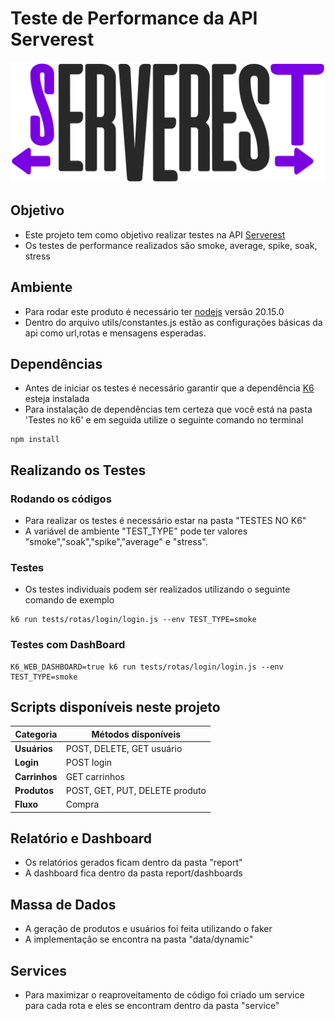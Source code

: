 # Teste de Performance da API Serverest
![alt text](image.png)

## Objetivo
* Este projeto tem como objetivo realizar testes na API [Serverest](https://github.com/serverest/serverest)
* Os testes de performance realizados são smoke, average, spike, soak, stress


## Ambiente
* Para rodar este produto é necessário ter [nodejs](https://nodejs.org/en) versão 20.15.0
* Dentro do arquivo utils/constantes.js estão as configurações básicas da api como url,rotas e mensagens esperadas.


## Dependências

* Antes de iniciar os testes é necessário garantir que a dependência [K6](https://k6.io/open-source/) esteja instalada
* Para instalação de dependências tem certeza que você está na pasta 'Testes no k6' e em seguida utilize o seguinte comando no terminal

```
npm install
```



## Realizando os Testes



### Rodando os códigos
* Para realizar os testes é necessário estar na pasta "TESTES NO K6"
* A variável de ambiente "TEST_TYPE" pode ter valores "smoke","soak","spike","average" e "stress".

### Testes
* Os testes individuais podem ser realizados utilizando o seguinte comando de exemplo

```
k6 run tests/rotas/login/login.js --env TEST_TYPE=smoke
```
### Testes com DashBoard

```
K6_WEB_DASHBOARD=true k6 run tests/rotas/login/login.js --env TEST_TYPE=smoke

```



## Scripts disponíveis neste projeto

| Categoria          | Métodos disponíveis               |
|--------------------|-----------------------------------|
| **Usuários**       | POST, DELETE, GET usuário         |
| **Login**          | POST login                        |
| **Carrinhos**      | GET carrinhos                    |
| **Produtos**       | POST, GET, PUT, DELETE produto    |
| **Fluxo**          | Compra                            |


## Relatório e Dashboard

* Os relatórios gerados ficam dentro da pasta "report"
* A dashboard fica dentro da pasta report/dashboards

## Massa de Dados
- A geração de produtos e usuários foi feita utilizando o faker
- A implementação se encontra na pasta "data/dynamic"


## Services
- Para maximizar o reaproveitamento de código foi criado um service para cada rota e eles se encontram dentro da pasta "service"

